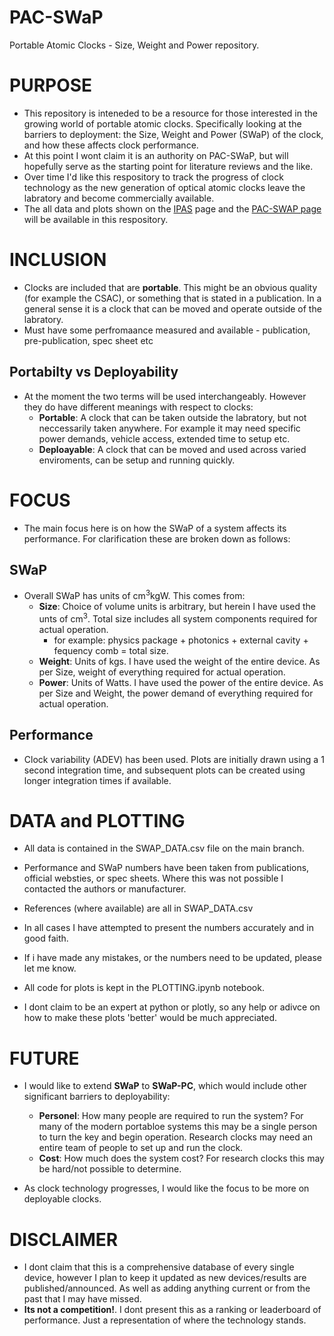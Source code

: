 # PAC-SWaP
Portable Atomic Clocks - Size, Weight and Power repository.


# PURPOSE
- This repository is inteneded to be a resource for those interested in the growing world of portable atomic clocks. Specifically looking at the barriers to deployment: the Size, Weight and Power (SWaP) of the clock, and how these affects clock performance. 
- At this point I wont claim it is an authority on PAC-SWaP, but will hopefully serve as the starting point for literature reviews and the like. 
- Over time I'd like this respository to track the progress of clock technology as the new generation of optical atomic clocks leave the labratory and become commercially available. 
- The all data and plots shown on the [IPAS](https://www.adelaide.edu.au/ipas/research-groups/precision-measurement-group/portable-atomic-clocks/precision-timing-plot) page and the [PAC-SWAP page](https://a1120960.github.io/PAC-SWaP/) will be available in this respository. 


# INCLUSION
- Clocks are included that are **portable**. This might be an obvious quality (for example the CSAC), or something that is stated in a publication. In a general sense it is a clock that can be moved and operate outside of the labratory.
- Must have some perfromaance measured and available - publication, pre-publication, spec sheet etc

## Portabilty vs Deployability
- At the moment the two terms will be used interchangeably. However they do have different meanings with respect to clocks:
    - **Portable**: A clock that can be taken outside the labratory, but not neccessarily taken anywhere. For example it may need specific power demands, vehicle access, extended time to setup etc. 
    - **Deploayable**: A clock that can be moved and used across varied enviroments, can be setup and running quickly. 


# FOCUS
- The main focus here is on how the SWaP of a system affects its performance. For clarification these are broken down as follows:
## SWaP
- Overall SWaP has units of cm<sup>3</sup>kgW. This comes from:
    - **Size**: Choice of volume units is arbitrary, but herein I have used the unts of cm<sup>3</sup>. Total size includes all system components required for actual operation.
        - for example: physics package + photonics + external cavity + fequency comb = total size. 
    - **Weight**: Units of kgs. I have used the weight of the entire device. As per Size,  weight of everything required for actual operation. 
    - **Power**: Units of Watts. I have used the power of the entire device. As per Size and Weight, the power demand of everything required for actual operation.

## Performance 
- Clock variability (ADEV) has been used. Plots are initially drawn using a 1 second integration time, and subsequent plots can be created using longer integration times if available.



# DATA and PLOTTING
- All data is contained in the SWAP_DATA.csv file on the main branch.
- Performance and SWaP numbers have been taken from publications, official websties, or spec sheets. Where this was not possible I contacted the authors or manufacturer. 
- References (where available) are all in SWAP_DATA.csv 
- In all cases I have attempted to present the numbers accurately and in good faith.
- If i have made any mistakes, or the numbers need to be updated, please let me know.

- All code for plots is kept in the PLOTTING.ipynb notebook.
- I dont claim to be an expert at python or plotly, so any help or adivce on how to make these plots 'better' would be much appreciated. 

# FUTURE
- I would like to extend **SWaP** to **SWaP-PC**, which would include other significant barriers to deployability:
    - **Personel**: How many people are required to run the system? For many of the modern portabloe systems this may be a single person to turn the key and begin operation. Research clocks may need an entire team of people to set up and run the clock.
    - **Cost**: How much does the system cost? For research clocks this may be hard/not possible to determine. 

- As clock technology progresses, I would like the focus to be more on deployable clocks.



# DISCLAIMER
- I dont claim that this is a comprehensive database of every single device, however I plan to keep it updated as new devices/results are published/announced. As well as adding anything current or from the past that I may have missed.
- **Its not a competition!**. I dont present this as a ranking or leaderboard of performance. Just a representation of where the technology stands.

